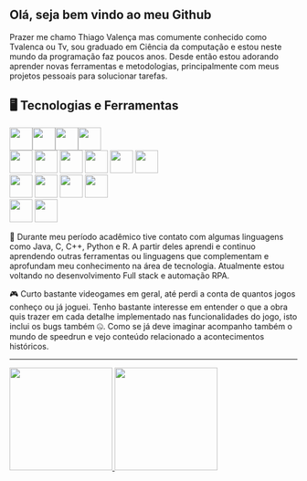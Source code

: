 ## Olá, seja bem vindo ao meu Github
Prazer me chamo Thiago Valença mas comumente conhecido como Tvalenca ou Tv, sou graduado em Ciência da computação e estou neste mundo da programação faz poucos anos. Desde então estou adorando aprender novas ferramentas e metodologias, principalmente com meus projetos pessoais para solucionar tarefas.

## :desktop_computer: Tecnologias e Ferramentas
<img src="https://cdn.jsdelivr.net/gh/devicons/devicon/icons/python/python-original-wordmark.svg" width="40" height="40"/><img src="https://cdn.jsdelivr.net/gh/devicons/devicon/icons/java/java-original-wordmark.svg" width="40" height="40"/><img src="https://cdn.jsdelivr.net/gh/devicons/devicon/icons/cplusplus/cplusplus-line.svg" width="40" height="40"/><img src="https://cdn.jsdelivr.net/gh/devicons/devicon/icons/c/c-line.svg" width="40" height="40"/>
<br> 
<img src="https://cdn.jsdelivr.net/gh/devicons/devicon/icons/php/php-original.svg" width="40" height="40"/>
<img src="https://cdn.jsdelivr.net/gh/devicons/devicon/icons/javascript/javascript-original.svg" width="40" height="40"/>
<img src="https://cdn.jsdelivr.net/gh/devicons/devicon/icons/mysql/mysql-plain-wordmark.svg" width="40" height="40"/>
<img src="https://cdn.jsdelivr.net/gh/devicons/devicon/icons/css3/css3-original.svg" width="40" height="40"/>
<img src="https://cdn.jsdelivr.net/gh/devicons/devicon/icons/html5/html5-original.svg" width="40" height="40"/>
<img src="https://cdn.jsdelivr.net/gh/devicons/devicon/icons/bootstrap/bootstrap-original.svg" width="40" height="40"/>
<br>
<img src="https://cdn.jsdelivr.net/gh/devicons/devicon/icons/laravel/laravel-plain-wordmark.svg" width="40" height="40"/>
<img src="https://cdn.jsdelivr.net/gh/devicons/devicon/icons/spring/spring-original-wordmark.svg" width="40" height="40"/>
<img src="https://cdn.jsdelivr.net/gh/devicons/devicon/icons/jupyter/jupyter-original-wordmark.svg" width="40" height="40"/>
<img src="https://cdn.jsdelivr.net/gh/devicons/devicon/icons/rstudio/rstudio-original.svg" width="40" height="40"/>
<br>
<img src="https://cdn.jsdelivr.net/gh/devicons/devicon/icons/linux/linux-original.svg" width="40" height="40"/>
<img src="https://cdn.jsdelivr.net/gh/devicons/devicon/icons/windows8/windows8-original.svg" width="40" height="40"/>

:abacus: Durante meu período acadêmico tive contato com algumas linguagens como Java, C, C++, Python e R. A partir deles aprendi e continuo aprendendo outras ferramentas ou linguagens que complementam e aprofundam meu conhecimento na área de tecnologia. Atualmente estou voltando no desenvolvimento Full stack e automação RPA.

:video_game: Curto bastante videogames em geral, até perdi a conta de quantos jogos conheço ou já joguei. Tenho bastante interesse em entender o que a obra quis trazer em cada detalhe implementado nas funcionalidades do jogo, isto inclui os bugs também :zipper_mouth_face:. Como se já deve imaginar acompanho também o mundo de speedrun e vejo conteúdo relacionado a acontecimentos históricos.

<hr>

<div>
<a href="https://github.com/Tvalenca6000">
<img height="180em" src="https://github-readme-stats.vercel.app/api/top-langs/?username=Tvalenca6000&layout=compact&langs_count=7&theme=dracula"/>
<img height="180em" src="https://github-readme-stats.vercel.app/api?username=Tvalenca6000&show_icons=true&theme=dracula&include_all_commits=true&count_private=true"/>
</div>
